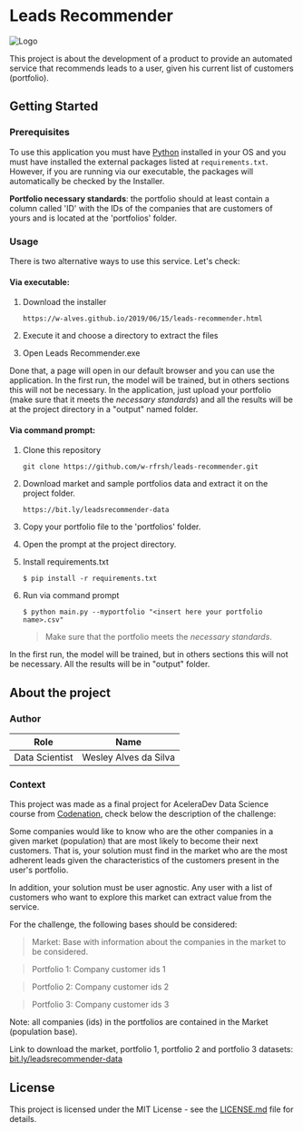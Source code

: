 # Leads Recommender
![Logo](https://i.imgur.com/4PnivGd.png)

This project is about the development of a product to provide an automated service that recommends leads to a user, given his current list of customers (portfolio).

## Getting Started

### **Prerequisites**

To use this application you must have [Python](https://www.python.org/downloads/) installed in your OS and you must have installed the external packages listed at ```requirements.txt```. 
However, if you are running via our executable, the packages will automatically be checked by the Installer.

**Portfolio necessary standards**: the portfolio should at least contain a column called 'ID' with the IDs of the companies that are customers of yours and is located at the 'portfolios' folder.

### **Usage**

There is two alternative ways to use this service. Let's check:

#### **Via executable:** 

1. Download the installer

   ```
   https://w-alves.github.io/2019/06/15/leads-recommender.html
   ```

2. Execute it and choose a directory to extract the files

3. Open Leads Recommender.exe

Done that, a page will open in our default browser and you can use the application. In the first run, the model will be trained, but in others sections this will not be necessary. In the application, just upload your portfolio (make sure that it meets the _necessary standards_) and all the results will be at the project directory in a "output" named folder.

#### **Via command prompt:**

1. Clone this repository

   ```
   git clone https://github.com/w-rfrsh/leads-recommender.git
   ```

2. Download market and sample portfolios data and extract it on the project folder.

   ```
   https://bit.ly/leadsrecommender-data
   ```

3. Copy your portfolio file to the 'portfolios' folder.

4. Open the prompt at the project directory.

5. Install requirements.txt

   ```
   $ pip install -r requirements.txt
   ```

6. Run via command prompt 

   ```
   $ python main.py --myportfolio "<insert here your portfolio name>.csv"
   ```

   >  Make sure that the portfolio meets the _necessary standards_.

In the first run, the model will be trained, but in others sections this will not be necessary. All the results will be in "output" folder.

## About the project

### Author

|      Role      | Name                  |
| :------------: | --------------------- |
| Data Scientist | Wesley Alves da Silva |

### **Context**

This project was made as a final project for AceleraDev Data Science course from [Codenation](https://www.codenation.dev/), check below the description of the challenge:

Some companies would like to know who are the other companies in a given market (population) that are most likely to become their next customers. That is, your solution must find in the market who are the most adherent leads given the characteristics of the customers present in the user's portfolio.

In addition, your solution must be user agnostic. Any user with a list of customers who want to explore this market can extract value from the service.

For the challenge, the following bases should be considered:

> Market: Base with information about the companies in the market to be  considered. 

> Portfolio 1: Company customer ids 1

> Portfolio 2: Company customer ids 2

> Portfolio 3: Company customer ids 3

Note: all companies (ids) in the portfolios are contained in the Market (population base).

Link to download the market, portfolio 1, portfolio 2 and portfolio 3 datasets: [bit.ly/leadsrecommender-data](bit.ly/leadsrecommender-data)

## License

This project is licensed under the MIT License - see the [LICENSE.md](https://github.com/w-rfrsh/leads-recommender/blob/master/LICENSE) file for details.



